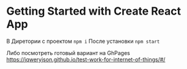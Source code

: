 # Getting Started with Create React App

В Диретории с проектом `npm i`
После установки `npm start`

Либо посмотреть готовый вариант на GhPages https://jqweryjson.github.io/test-work-for-internet-of-things/#/
